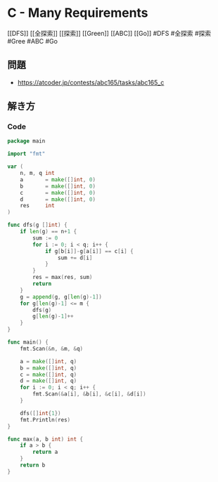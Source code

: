 # C - Many Requirements
[[DFS]] [[全探索]] [[探索]] [[Green]] [[ABC]] [[Go]]
#DFS #全探索 #探索 #Gree #ABC #Go 

## 問題
- https://atcoder.jp/contests/abc165/tasks/abc165_c

## 解き方
### Code
```go
package main

import "fmt"

var (
	n, m, q int
	a       = make([]int, 0)
	b       = make([]int, 0)
	c       = make([]int, 0)
	d       = make([]int, 0)
	res     int
)

func dfs(g []int) {
	if len(g) == n+1 {
		sum := 0
		for i := 0; i < q; i++ {
			if g[b[i]]-g[a[i]] == c[i] {
				sum += d[i]
			}
		}
		res = max(res, sum)
		return
	}
	g = append(g, g[len(g)-1])
	for g[len(g)-1] <= m {
		dfs(g)
		g[len(g)-1]++
	}
}

func main() {
	fmt.Scan(&n, &m, &q)

	a = make([]int, q)
	b = make([]int, q)
	c = make([]int, q)
	d = make([]int, q)
	for i := 0; i < q; i++ {
		fmt.Scan(&a[i], &b[i], &c[i], &d[i])
	}

	dfs([]int{1})
	fmt.Println(res)
}

func max(a, b int) int {
	if a > b {
		return a
	}
	return b
}
```